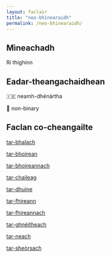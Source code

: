 ```yaml
---
layout: faclair
title: "neo-bhìnearaidh"
permalink: /neo-bhinearaidh/
---
```


## Mìneachadh

Ri thighinn

## Eadar-theangachaidhean

&#x1f1ee;&#x1f1ea; neamh-dhénártha

&#x1f3f4;&#xe0067;&#xe0062;&#xe0065;&#xe006e;&#xe0067;&#xe007f; non-binary

## Faclan co-cheangailte

[tar-bhalach](https://faclair.lgbt/tar-bhalach)

[tar-bhoirean](https://faclair.lgbt/tar-bhoireann)

[tar-bhoireannach](https://faclair.lgbt/tar-bhoireannach)

[tar-chaileag](https://faclair.lgbt/tar-chaileag)

[tar-dhuine](https://faclair.lgbt/tar-dhuine)

[tar-fhireann](https://faclair.lgbt/tar-fhireann)

[tar-fhireannach](https://faclair.lgbt/tar-fhireannach)

[tar-ghnèitheach](https://faclair.lgbt/tar-ghneitheach)

[tar-neach](https://faclair.lgbt/tar-neach)

[tar-sheòrsach](https://faclair.lgbt/tar-sheorsach)